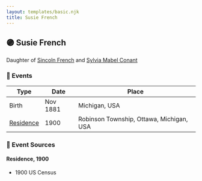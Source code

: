 ```yaml
---
layout: templates/basic.njk
title: Susie French
---
```

## 🟣 Susie French

Daughter of [Sincoln French](/people/6/69338120) and [Sylvia Mabel Conant](/people/8/88275832)

### 📆 Events

Type | Date | Place
------ | ------ | ------
Birth | Nov 1881 | Michigan, USA
[Residence](#event-3aa0a403-7a91-4645-ab6e-173655a6d279) | 1900 | Robinson Township, Ottawa, Michigan, USA

### 📰 Event Sources

#### <a id="event-3aa0a403-7a91-4645-ab6e-173655a6d279"></a> Residence, 1900
* 1900 US Census
